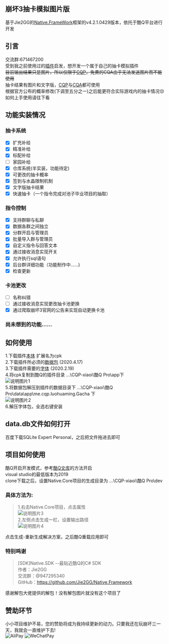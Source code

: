 ## 崩坏3抽卡模拟图片版
基于Jie2GG的[Native.FrameWork](https://github.com/Jie2GG/Native.Framework)框架的v4.2.1.0429版本，依托于酷Q平台进行开发

## 引言
交流群:671467200<br>
受到我之前使用过的[插件](https://cqp.cc/t/43414)启发，想开发一个属于自己的抽卡模拟插件<br>
~~目前输出结果只是图片，所以仅限于[CQP](https://cqp.cc/t/14901)，免费的CQA由于无法发送图片而不能使用~~<br>
抽卡结果有图片和文字版，[CQP](https://cqp.cc/t/14901)与[CQA](https://cqp.cc/t/23253)都可使用<br>
根据官方公布的概率修改(下调至五分之一)之后能更符合实际游戏内的抽卡情况:unamused:<br>
如何上手使用请往下看<br>
## 功能实装情况
### 抽卡系统
- [x] 扩充补给
- [x] 精准补给
- [x] 标配补给
- [ ] 家园补给
- [x] 仓库系统(半实装，功能待定)
- [x] 可更改的抽卡概率
- [x] 签到与水晶限制机制
- [x] 文字版抽卡结果
- [x] 快速抽卡（一个指令完成对池子毕业项目的抽取）
### 指令控制
- [x] 支持群聊与私聊
- [x] 数据各群之间独立
- [x] 分群开启与管理员
- [x] 批量导入群与管理员
- [x] 自定义指令与回答文本
- [x] 通过接收消息实现开关
- [x] 允许执行sql语句
- [x] 后台群详细功能（功能制作中……)
- [x] 检查更新 
### 卡池更改
- [ ] 名称纠错
- [ ] 通过接收消息实现更改抽卡池更换
- [x] 通过爬取崩坏3官网的公告来实现自动更换卡池
### 尚未想到的功能……

## 如何使用
1.下载插件[本体](https://cqp.cc/t/47221) 扩展名为cpk<br>
2.下载插件所必须的[数据包](https://lanzous.com/ibietkh) (2020.4.17)<br>
3.下载插件需要的[字体](https://www.lanzous.com/i9hl6ve) (2020.2.19)<br>
4.将cpk复制到酷Q的插件目录 ...\CQP-xiaoi\酷Q Pro\app下<br>
![说明图片1](https://i.loli.net/2020/03/21/QfVBumNkZ54j1bP.png)<br>
5.将数据包解压到插件的数据目录下 ...\CQP-xiaoi\酷Q Pro\data\app\me.cqp.luohuaming.Gacha 下<br>
![说明图片2](https://i.loli.net/2020/03/21/xeFt4rOMNIQpfbV.png)<br>
6.解压字体包，全选右键安装<br>
## data.db文件如何打开
百度下载SQLite Expert Personal，之后把文件拖进去即可<br>

## 项目如何使用
酷Q开启开发模式，参考[酷Q文库](https://docs.cqp.im/dev/v9/devmode/)的方法开启<br>
visual studio的最低版本为2019<br>
clone下载之后，设置Native.Core项目的生成目录为 ...\CQP-xiaoi\酷Q Pro\dev<br>
### 具体方法为:
>1.右击Native.Core项目，点击属性<br>
![说明图片3](https://i.loli.net/2020/03/21/PlNBCAHV1JWmLsO.png)<br>
2.左侧点击生成一栏，设置输出路径<br>
![说明图片4](https://i.loli.net/2020/03/21/mtCeRTWDHAh2Irg.png)<br>

点击生成-重新生成解决方案，之后酷Q重载应用即可
### 特别鸣谢
>\[SDK]Native.SDK --最贴近酷Q的C# SDK<br>
作者：Jie2GG<br>
交流群：@947295340<br>
GitHub：https://github.com/Jie2GG/Native.Framework<br>

感谢解包大佬提供的解包！没有解包图片就没有这个项目了
## 赞助环节
小小项目维护不易，您的赞助将成为我持续更新的动力。只要我还在玩崩坏三一天，我就会一直维护下去!<br>
![AliPay](https://i.loli.net/2020/05/06/PAI3zJMTai9EOsC.jpg)
![WeChatPay](https://i.loli.net/2020/05/06/HjITkviRJGfAox4.png)